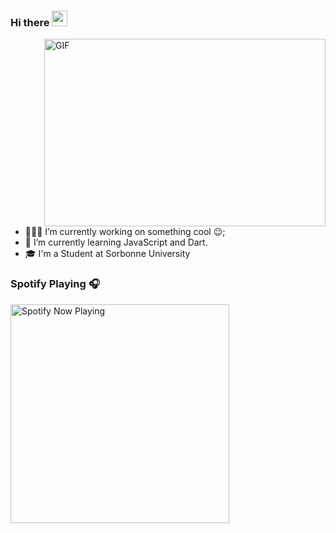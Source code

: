 ### Hi there <img src="https://media.giphy.com/media/hvRJCLFzcasrR4ia7z/giphy.gif" width="25px">

<img align="right" alt="GIF" src="https://github.com/abhisheknaiidu/abhisheknaiidu/blob/master/code.gif?raw=true" width="450" height="300" />

- 👨🏽‍💻 I’m currently working on something cool :wink:;
- 🌱 I’m currently learning JavaScript and Dart.
- 🎓 I'm a Student at Sorbonne University
 
<!--
**CocoLng/CocoLng** is a ✨ _special_ ✨ repository because its `README.md` (this file) appears on your GitHub profile.
<!--
Here are some ideas to get you started:
<!--
- 🔭 I’m currently working on ...
- 🌱 I’m currently learning ...
- 👯 I’m looking to collaborate on ...
- 🤔 I’m looking for help with ...
- 💬 Ask me about ...
- 📫 How to reach me: ...
- 😄 Pronouns: ...
- ⚡ Fun fact: ...
<!--
### Hi there 👋

<!--
## I'm a TechFan!!
<!--
- 🔭 I just launched my first course: [Become A VS Code SuperHero!][course]!
- 🌱 I’m currently learning everything 🤣
- 👯 I’m looking to collaborate with other content creators
- 🥅 2020 Goals: Contribute more to Open Source projects
- ⚡ Fun fact: I love to draw and play guitar / drums
-->

### Spotify Playing 🎧

[<img src="https://now-playing-profile-e34qic3fu.vercel.app/now-playing" alt="Spotify Now Playing" width="350" />](https://open.spotify.com/user/cocolangemusic)


